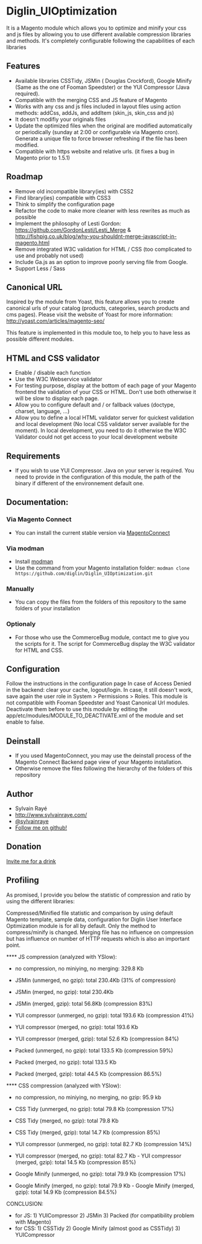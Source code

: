 # Diglin_UIOptimization #

It is a Magento module which allows you to optimize and minify your css and js files by allowing you to use different available compression libraries and methods. It's completely configurable following the capabilities of each libraries

## Features

- Available libraries CSSTidy, JSMin ( Douglas Crockford), Google Minify (Same as the one of Fooman Speedster) or the YUI Compressor (Java required).
- Compatible with the merging CSS and JS feature of Magento
- Works with any css and js files included in layout files using action methods: addCss, addJs, and addItem (skin_js, skin_css and js)
- It doesn't modifiy your originals files
- Update the optimized files when the original are modified automatically or periodically (sunday at 2:00 or configurable via Magento cron). Generate a unique file to force browser refreshing if the file has been modified.
- Compatible with https website and relative urls. (it fixes a bug in Magento prior to 1.5.1)

## Roadmap

- Remove old incompatible library(ies) with CSS2
- Find library(ies) compatible with CSS3
- Think to simplify the configuration page
- Refactor the code to make more cleaner with less rewrites as much as possible
- Implement the philosophy of Lesti Gordon: https://github.com/GordonLesti/Lesti_Merge & http://fishpig.co.uk/blog/why-you-shouldnt-merge-javascript-in-magento.html
- Remove integrated W3C validation for HTML / CSS (too complicated to use and probably not used)
- Include Ga.js as an option to improve poorly serving file from Google.
- Support Less / Sass

## Canonical URL

Inspired by the module from Yoast, this feature allows you to create canonical urls of your catalog (products, categories, search products and cms pages). Please visit the website of Yoast for more information: http://yoast.com/articles/magento-seo/

This feature is implemented in this module too, to help you to have less as possible different modules.

## HTML and CSS validator

- Enable / disable each function
- Use the W3C Webservice validator
- For testing purpose, display at the bottom of each page of your Magento frontend the validation of your CSS or HTML. Don't use both otherwise it will be slow to display each page.
- Allow you to configure default and / or fallback values (doctype, charset, language, ...)
- Allow you to define a local HTML validator server for quickest validation and local development (No local CSS validator server available for the moment). In local development, you need to do it otherwise the W3C Validator could not get access to your local development website

## Requirements

- If you wish to use YUI Compressor. Java on your server is required. You need to provide in the configuration of this module, the path of the binary if different of the environnement default one.

## Documentation:

### Via Magento Connect
- You can install the current stable version via [MagentoConnect](http://www.magentocommerce.com/magento-connect/js-css-compression-and-minify-user-interface-optimization.html)

### Via modman
- Install [modman](https://github.com/colinmollenhour/modman)
- Use the command from your Magento installation folder: `modman clone https://github.com/diglin/Diglin_UIOptimization.git`

### Manually
- You can copy the files from the folders of this repository to the same folders of your installation

### Optionaly

- For those who use the CommerceBug module, contact me to give you the scripts for it. The script for CommerceBug display the W3C validator for HTML and CSS.

## Configuration

Follow the instructions in the configuration page
In case of Access Denied in the backend: clear your cache, logout/login. In case, it still doesn't work, save again the user role in System > Permissions > Roles.
This module is not compatible with Fooman Speedster and Yoast Canonical Url modules. Deactivate them before to use this module by editing the app/etc/modules/MODULE_TO_DEACTIVATE.xml of the module and set enable to false.

## Deinstall

- If you used MagentoConnect, you may use the deinstall process of the Magento Connect Backend page view of your Magento installation.
- Otherwise remove the files following the hierarchy of the folders of this repository

## Author

* Sylvain Rayé
* http://www.sylvainraye.com/
* [@sylvainraye](https://twitter.com/sylvainraye)
* [Follow me on github!](https://github.com/diglin)

## Donation

[Invite me for a drink](https://www.paypal.com/cgi-bin/webscr?cmd=_s-xclick&hosted_button_id=Y66QHLU5VX5BC)

## Profiling

As promised, I provide you below the statistic of compression and ratio by using the different libraries:

Compressed/Minified file statistic and comparison by using default Magento template, sample data, configuration for Diglin User Interface Optimization module is for all by default. Only the method to compress/minify is changed. Merging file has no influence on compression but has influence on number of HTTP requests which is also an important point.

**** JS compression (analyzed with YSlow):

- no compression, no miniying, no merging:  329.8 Kb

- JSMin (unmerged, no gzip): total 230.4Kb (31% of compression)
- JSMin (merged, no gzip): total 230.4Kb
- JSMin (merged, gzip): total 56.8Kb (compression 83%)

- YUI compressor (unmerged, no gzip): total 193.6 Kb (compression 41%)
- YUI compressor (merged, no gzip): total 193.6 Kb
- YUI compressor (merged, gzip): total 52.6 Kb (compression 84%)

- Packed (unmerged, no gzip): total 133.5 Kb (compression 59%)
- Packed (merged, no gzip): total 133.5 Kb
- Packed (merged, gzip): total 44.5 Kb (compression 86.5%)

**** CSS compression (analyzed with YSlow):

- no compression, no miniying, no merging, no gzip: 95.9 kb

- CSS Tidy (unmerged, no gzip): total 79.8 Kb (compression 17%)
- CSS Tidy (merged, no gzip): total 79.8 Kb
- CSS Tidy (merged, gzip): total 14.7 Kb (compression 85%)

- YUI compressor (unmerged, no gzip): total 82.7 Kb (compression 14%)
- YUI compressor (merged, no gzip): total 82.7 Kb - YUI compressor (merged, gzip): total 14.5 Kb (compression 85%)

- Google Minify (unmerged, no gzip): total 79.9 Kb (compression 17%)
- Google Minify (merged, no gzip): total 79.9 Kb - Google Minify (merged, gzip): total 14.9 Kb (compression 84.5%)

CONCLUSION:

- for JS: 1) YUICompressor 2) JSMin 3) Packed (for compatibility problem with Magento)
- for CSS: 1) CSSTidy 2) Google Minify (almost good as CSSTidy) 3) YUICompressor